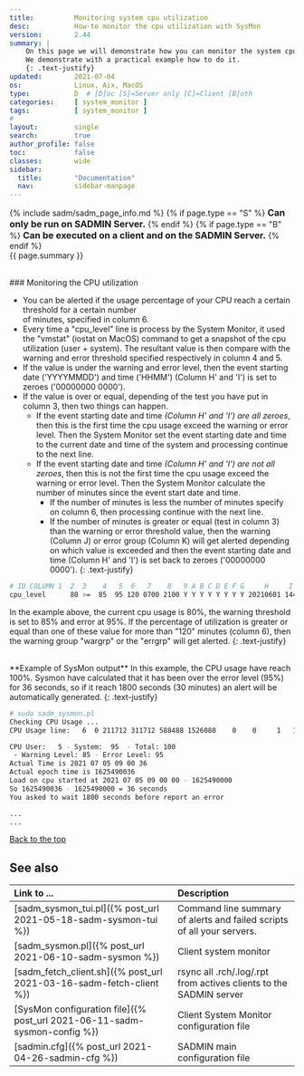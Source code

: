 ```yaml
---
title:          Monitoring system cpu utilization
desc:           How-to monitor the cpu utilization with SysMon
version:        2.44
summary: |         
    On this page we will demonstrate how you can monitor the system cpu utilization with the System Monitor.
    We demonstrate with a practical example how to do it.
    {: .text-justify}
updated:        2021-07-04
os:             Linux, Aix, MacOS
type:           D  # [D]oc [S]=Server only [C]=Client [B]oth
categories:     [ system_monitor ] 
tags:           [ system_monitor ] 
#
layout:         single
search:         true
author_profile: false
toc:            false
classes:        wide
sidebar:
  title:        "Documentation"
  nav:          sidebar-manpage
---
```

<a id="top_of_page"></a>

{% include sadm/sadm_page_info.md %}
{% if page.type == "S" %}
<font size="3"><strong>Can only be run on SADMIN Server.</strong></font>
{% endif %}
{% if page.type == "B" %}
<font size="3"><strong>Can be executed on a client and on the SADMIN Server.</strong></font>
{% endif %}
<br>
{{ page.summary }} 



<br>
<a id="cpuusage"></a>
### Monitoring the CPU utilization

- You can be alerted if the usage percentage of your CPU reach a certain threshold for a certain number  
of minutes, specified in column 6. 
- Every time a "cpu_level" line is process by the System Monitor, it used the "vmstat" (iostat 
on MacOS) command to get a snapshot of the cpu utilization (user + system). The resultant value is
then compare with the warning and error threshold specified respectively in column 4 and 5. 
- If the value is under the warning and error level, then the event starting date ('YYYYMMDD') 
and time ('HHMM') (Column H' and 'I') is set to zeroes ('00000000 0000').
- If the value is over or equal, depending of the test you have put in column 3, then two things 
can happen.
  - If the event starting date and time *(Column H' and 'I') are all zeroes*, then this is the 
first time the cpu usage exceed the warning or error level. Then the System Monitor set the event 
starting date and time to the current date and time of the system and processing continue to
the next line. 
  - If the event starting date and time *(Column H' and 'I') are not all zeroes*, then this is not
the first time the cpu usage exceed the warning or error level. Then the System Monitor calculate 
the number of minutes since the event start date and time. 
    - If the number of minutes is less the number of minutes specify on column 6, then processing 
continue with the next line.
    - If the number of minutes is greater or equal (test in column 3) than the warning or error 
threshold value, then the warning (Column J) or error group (Column K) will get alerted depending 
on which value is exceeded and then the event starting date and time (Column H' and 'I') is set 
back to zeroes ('00000000 0000').
{: .text-justify}


```bash
# ID COLUMN 1  2  3    4   5  6   7    8   9 A B C D E F G     H     I     J      K    L
cpu_level      80 >=  85  95 120 0700 2100 Y Y Y Y Y Y Y Y 20210601 1445 wargrp errgrp -
```

In the example above, the current cpu usage is 80%, the warning threshold is set to 85% and error
at 95%. If the percentage of utilization is greater or equal than one of these value for more than 
"120" minutes (column 6), then the warning group "wargrp" or the "errgrp" will get alerted.
{: .text-justify}


<br>
**Example of SysMon output**
In this example, the CPU usage have reach 100%. Sysmon have calculated that it has been over the
error level (95%) for 36 seconds, so if it reach 1800 seconds (30 minutes) an alert will be 
automatically generated.
{: .text-justify}


```bash
# sudo sadm_sysmon.pl
Checking CPU Usage ...
CPU Usage line:   6  0 211712 311712 588488 1526080    0    0     1   134 6373 13407  5 95  1  0  0

CPU User:   5 - System:  95  - Total: 100
 - Warning Level: 85 - Error Level: 95
Actual Time is 2021 07 05 09 00 36
Actual epoch time is 1625490036
Load on cpu started at 2021 07 05 09 00 00 - 1625490000
So 1625490036 - 1625490000 = 36 seconds
You asked to wait 1800 seconds before report an error

...
...
```

[Back to the top](#top_of_page)







<a id="seealso"></a>
## See also

| Link to ...| Description |  
| :--- | :--- |  
| [sadm_sysmon_tui.pl]({% post_url 2021-05-18-sadm-sysmon-tui %})                   |  Command line summary of alerts and failed scripts of all your servers.  
| [sadm_sysmon.pl]({% post_url 2021-06-10-sadm-sysmon %})                           | Client system monitor   
| [sadm_fetch_client.sh]({% post_url 2021-03-16-sadm-fetch-client %})               | rsync all .rch/.log/.rpt from actives clients to the SADMIN server  
| [SysMon configuration file]({% post_url 2021-06-11-sadm-sysmon-config %})         | Client System Monitor configuration file   
| [sadmin.cfg]({% post_url 2021-04-26-sadmin-cfg %})                                | SADMIN main configuration file   

